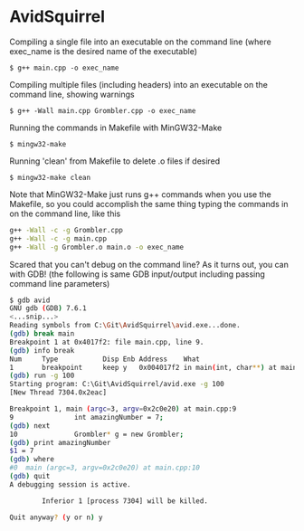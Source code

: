 AvidSquirrel
============
Compiling a single file into an executable on the command line (where exec_name is the desired name of the executable)

```$ g++ main.cpp -o exec_name```

Compiling multiple files (including headers) into an executable on the command line, showing warnings

```$ g++ -Wall main.cpp Grombler.cpp -o exec_name```

Running the commands in Makefile with MinGW32-Make

```$ mingw32-make```

Running 'clean' from Makefile to delete .o files if desired

```$ mingw32-make clean```

Note that MinGW32-Make just runs g++ commands when you use the Makefile, so you could accomplish the same thing typing the commands in on the command line, like this

```bash
g++ -Wall -c -g Grombler.cpp
g++ -Wall -c -g main.cpp
g++ -Wall -g Grombler.o main.o -o exec_name
```

Scared that you can't debug on the command line? As it turns out, you can with GDB! (the following is same GDB input/output including passing command line parameters)

```bash
$ gdb avid
GNU gdb (GDB) 7.6.1
<...snip...>
Reading symbols from C:\Git\AvidSquirrel\avid.exe...done.
(gdb) break main
Breakpoint 1 at 0x4017f2: file main.cpp, line 9.
(gdb) info break
Num     Type           Disp Enb Address    What
1       breakpoint     keep y   0x004017f2 in main(int, char**) at main.cpp:9
(gdb) run -g 100
Starting program: C:\Git\AvidSquirrel/avid.exe -g 100
[New Thread 7304.0x2eac]

Breakpoint 1, main (argc=3, argv=0x2c0e20) at main.cpp:9
9               int amazingNumber = 7;
(gdb) next
10              Grombler* g = new Grombler;
(gdb) print amazingNumber
$1 = 7
(gdb) where
#0  main (argc=3, argv=0x2c0e20) at main.cpp:10
(gdb) quit
A debugging session is active.

        Inferior 1 [process 7304] will be killed.

Quit anyway? (y or n) y
```
